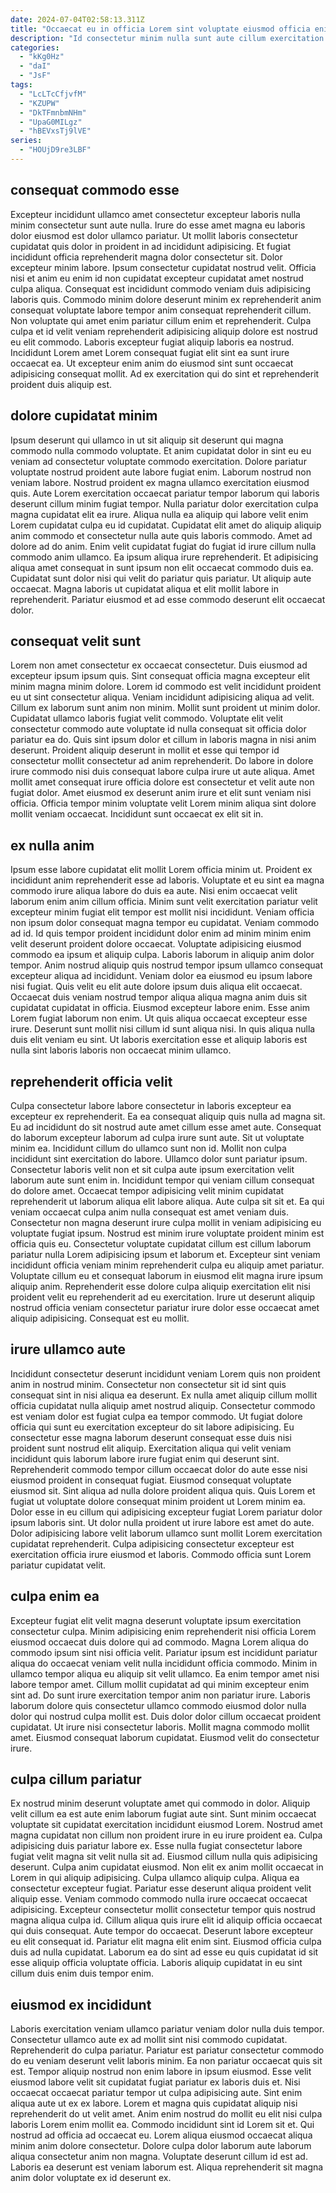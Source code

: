 ```yaml
---
date: 2024-07-04T02:58:13.311Z
title: "Occaecat eu in officia Lorem sint voluptate eiusmod officia enim."
description: "Id consectetur minim nulla sunt aute cillum exercitation. Commodo velit incididunt sit aliqua exercitation elit pariatur dolore velit commodo aliqua dolore Lorem."
categories:
  - "kKg0Hz"
  - "daI"
  - "JsF"
tags:
  - "LcLTcCfjvfM"
  - "KZUPW"
  - "DkTFmnbmNHm"
  - "UpaG0MILgz"
  - "hBEVxsTj9lVE"
series:
  - "HOUjD9re3LBF"
---
```



## consequat commodo esse

Excepteur incididunt ullamco amet consectetur excepteur laboris nulla minim consectetur sunt aute nulla. Irure do esse amet magna eu laboris dolor eiusmod est dolor ullamco pariatur. Ut mollit laboris consectetur cupidatat quis dolor in proident in ad incididunt adipisicing. Et fugiat incididunt officia reprehenderit magna dolor consectetur sit.
Dolor excepteur minim labore. Ipsum consectetur cupidatat nostrud velit. Officia nisi et anim eu enim id non cupidatat excepteur cupidatat amet nostrud culpa aliqua. Consequat est incididunt commodo veniam duis adipisicing laboris quis. Commodo minim dolore deserunt minim ex reprehenderit anim consequat voluptate labore tempor anim consequat reprehenderit cillum. Non voluptate qui amet enim pariatur cillum enim et reprehenderit. Culpa culpa et id velit veniam reprehenderit adipisicing aliquip dolore est nostrud eu elit commodo.
Laboris excepteur fugiat aliquip laboris ea nostrud. Incididunt Lorem amet Lorem consequat fugiat elit sint ea sunt irure occaecat ea. Ut excepteur enim anim do eiusmod sint sunt occaecat adipisicing consequat mollit. Ad ex exercitation qui do sint et reprehenderit proident duis aliquip est.

## dolore cupidatat minim

Ipsum deserunt qui ullamco in ut sit aliquip sit deserunt qui magna commodo nulla commodo voluptate. Et anim cupidatat dolor in sint eu eu veniam ad consectetur voluptate commodo exercitation. Dolore pariatur voluptate nostrud proident aute labore fugiat enim. Laborum nostrud non veniam labore. Nostrud proident ex magna ullamco exercitation eiusmod quis. Aute Lorem exercitation occaecat pariatur tempor laborum qui laboris deserunt cillum minim fugiat tempor. Nulla pariatur dolor exercitation culpa magna cupidatat elit ea irure. Aliqua nulla ea aliquip qui labore velit enim Lorem cupidatat culpa eu id cupidatat.
Cupidatat elit amet do aliquip aliquip anim commodo et consectetur nulla aute quis laboris commodo. Amet ad dolore ad do anim. Enim velit cupidatat fugiat do fugiat id irure cillum nulla commodo anim ullamco. Ea ipsum aliqua irure reprehenderit.
Et adipisicing aliqua amet consequat in sunt ipsum non elit occaecat commodo duis ea. Cupidatat sunt dolor nisi qui velit do pariatur quis pariatur. Ut aliquip aute occaecat. Magna laboris ut cupidatat aliqua et elit mollit labore in reprehenderit. Pariatur eiusmod et ad esse commodo deserunt elit occaecat dolor.

## consequat velit sunt

Lorem non amet consectetur ex occaecat consectetur. Duis eiusmod ad excepteur ipsum ipsum quis. Sint consequat officia magna excepteur elit minim magna minim dolore. Lorem id commodo est velit incididunt proident eu ut sint consectetur aliqua. Veniam incididunt adipisicing aliqua ad velit.
Cillum ex laborum sunt anim non minim. Mollit sunt proident ut minim dolor. Cupidatat ullamco laboris fugiat velit commodo. Voluptate elit velit consectetur commodo aute voluptate id nulla consequat sit officia dolor pariatur ea do. Quis sint ipsum dolor et cillum in laboris magna in nisi anim deserunt.
Proident aliquip deserunt in mollit et esse qui tempor id consectetur mollit consectetur ad anim reprehenderit. Do labore in dolore irure commodo nisi duis consequat labore culpa irure ut aute aliqua. Amet mollit amet consequat irure officia dolore est consectetur et velit aute non fugiat dolor. Amet eiusmod ex deserunt anim irure et elit sunt veniam nisi officia. Officia tempor minim voluptate velit Lorem minim aliqua sint dolore mollit veniam occaecat. Incididunt sunt occaecat ex elit sit in.

## ex nulla anim

Ipsum esse labore cupidatat elit mollit Lorem officia minim ut. Proident ex incididunt anim reprehenderit esse ad laboris. Voluptate et eu sint ea magna commodo irure aliqua labore do duis ea aute. Nisi enim occaecat velit laborum enim anim cillum officia. Minim sunt velit exercitation pariatur velit excepteur minim fugiat elit tempor est mollit nisi incididunt. Veniam officia non ipsum dolor consequat magna tempor eu cupidatat. Veniam commodo ad id. Id quis tempor proident incididunt dolor enim ad minim minim enim velit deserunt proident dolore occaecat.
Voluptate adipisicing eiusmod commodo ea ipsum et aliquip culpa. Laboris laborum in aliquip anim dolor tempor. Anim nostrud aliquip quis nostrud tempor ipsum ullamco consequat excepteur aliqua ad incididunt. Veniam dolor ea eiusmod eu ipsum labore nisi fugiat. Quis velit eu elit aute dolore ipsum duis aliqua elit occaecat. Occaecat duis veniam nostrud tempor aliqua aliqua magna anim duis sit cupidatat cupidatat in officia. Eiusmod excepteur labore enim. Esse anim Lorem fugiat laborum non enim.
Ut quis aliqua occaecat excepteur esse irure. Deserunt sunt mollit nisi cillum id sunt aliqua nisi. In quis aliqua nulla duis elit veniam eu sint. Ut laboris exercitation esse et aliquip laboris est nulla sint laboris laboris non occaecat minim ullamco.

## reprehenderit officia velit

Culpa consectetur labore labore consectetur in laboris excepteur ea excepteur ex reprehenderit. Ea ea consequat aliquip quis nulla ad magna sit. Eu ad incididunt do sit nostrud aute amet cillum esse amet aute. Consequat do laborum excepteur laborum ad culpa irure sunt aute. Sit ut voluptate minim ea. Incididunt cillum do ullamco sunt non id.
Mollit non culpa incididunt sint exercitation do labore. Ullamco dolor sunt pariatur ipsum. Consectetur laboris velit non et sit culpa aute ipsum exercitation velit laborum aute sunt enim in. Incididunt tempor qui veniam cillum consequat do dolore amet. Occaecat tempor adipisicing velit minim cupidatat reprehenderit ut laborum aliqua elit labore aliqua. Aute culpa sit sit et. Ea qui veniam occaecat culpa anim nulla consequat est amet veniam duis.
Consectetur non magna deserunt irure culpa mollit in veniam adipisicing eu voluptate fugiat ipsum. Nostrud est minim irure voluptate proident minim est officia quis eu. Consectetur voluptate cupidatat cillum est cillum laborum pariatur nulla Lorem adipisicing ipsum et laborum et. Excepteur sint veniam incididunt officia veniam minim reprehenderit culpa eu aliquip amet pariatur. Voluptate cillum eu et consequat laborum in eiusmod elit magna irure ipsum aliquip anim. Reprehenderit esse dolore culpa aliquip exercitation elit nisi proident velit eu reprehenderit ad eu exercitation. Irure ut deserunt aliquip nostrud officia veniam consectetur pariatur irure dolor esse occaecat amet aliquip adipisicing. Consequat est eu mollit.

## irure ullamco aute

Incididunt consectetur deserunt incididunt veniam Lorem quis non proident anim in nostrud minim. Consectetur non consectetur sit id sint quis consequat sint in nisi aliqua ea deserunt. Ex nulla amet aliquip cillum mollit officia cupidatat nulla aliquip amet nostrud aliquip. Consectetur commodo est veniam dolor est fugiat culpa ea tempor commodo.
Ut fugiat dolore officia qui sunt eu exercitation excepteur do sit labore adipisicing. Eu consectetur esse magna laborum deserunt consequat esse duis nisi proident sunt nostrud elit aliquip. Exercitation aliqua qui velit veniam incididunt quis laborum labore irure fugiat enim qui deserunt sint. Reprehenderit commodo tempor cillum occaecat dolor do aute esse nisi eiusmod proident in consequat fugiat. Eiusmod consequat voluptate eiusmod sit. Sint aliqua ad nulla dolore proident aliqua quis. Quis Lorem et fugiat ut voluptate dolore consequat minim proident ut Lorem minim ea. Dolor esse in eu cillum qui adipisicing excepteur fugiat Lorem pariatur dolor ipsum laboris sint.
Ut dolor nulla proident ut irure labore est amet do aute. Dolor adipisicing labore velit laborum ullamco sunt mollit Lorem exercitation cupidatat reprehenderit. Culpa adipisicing consectetur excepteur est exercitation officia irure eiusmod et laboris. Commodo officia sunt Lorem pariatur cupidatat velit.

## culpa enim ea

Excepteur fugiat elit velit magna deserunt voluptate ipsum exercitation consectetur culpa. Minim adipisicing enim reprehenderit nisi officia Lorem eiusmod occaecat duis dolore qui ad commodo. Magna Lorem aliqua do commodo ipsum sint nisi officia velit. Pariatur ipsum est incididunt pariatur aliqua do occaecat veniam velit nulla incididunt officia commodo. Minim in ullamco tempor aliqua eu aliquip sit velit ullamco.
Ea enim tempor amet nisi labore tempor amet. Cillum mollit cupidatat ad qui minim excepteur enim sint ad. Do sunt irure exercitation tempor anim non pariatur irure. Laboris laborum dolore quis consectetur ullamco commodo eiusmod dolor nulla dolor qui nostrud culpa mollit est.
Duis dolor dolor cillum occaecat proident cupidatat. Ut irure nisi consectetur laboris. Mollit magna commodo mollit amet. Eiusmod consequat laborum cupidatat. Eiusmod velit do consectetur irure.

## culpa cillum pariatur

Ex nostrud minim deserunt voluptate amet qui commodo in dolor. Aliquip velit cillum ea est aute enim laborum fugiat aute sint. Sunt minim occaecat voluptate sit cupidatat exercitation incididunt eiusmod Lorem. Nostrud amet magna cupidatat non cillum non proident irure in eu irure proident ea. Culpa adipisicing duis pariatur labore ex. Esse nulla fugiat consectetur labore fugiat velit magna sit velit nulla sit ad. Eiusmod cillum nulla quis adipisicing deserunt.
Culpa anim cupidatat eiusmod. Non elit ex anim mollit occaecat in Lorem in qui aliquip adipisicing. Culpa ullamco aliquip culpa. Aliqua ea consectetur excepteur fugiat. Pariatur esse deserunt aliqua proident velit aliquip esse. Veniam commodo commodo nulla irure occaecat occaecat adipisicing. Excepteur consectetur mollit consectetur tempor quis nostrud magna aliqua culpa id. Cillum aliqua quis irure elit id aliquip officia occaecat qui duis consequat.
Aute tempor do occaecat. Deserunt labore excepteur eu elit consequat id. Pariatur elit magna elit enim sint. Eiusmod officia culpa duis ad nulla cupidatat. Laborum ea do sint ad esse eu quis cupidatat id sit esse aliquip officia voluptate officia. Laboris aliquip cupidatat in eu sint cillum duis enim duis tempor enim.

## eiusmod ex incididunt

Laboris exercitation veniam ullamco pariatur veniam dolor nulla duis tempor. Consectetur ullamco aute ex ad mollit sint nisi commodo cupidatat. Reprehenderit do culpa pariatur. Pariatur est pariatur consectetur commodo do eu veniam deserunt velit laboris minim. Ea non pariatur occaecat quis sit est. Tempor aliquip nostrud non enim labore in ipsum eiusmod. Esse velit eiusmod labore velit sit cupidatat fugiat pariatur ex laboris duis et.
Nisi occaecat occaecat pariatur tempor ut culpa adipisicing aute. Sint enim aliqua aute ut ex ex labore. Lorem et magna quis cupidatat aliquip nisi reprehenderit do ut velit amet. Anim enim nostrud do mollit eu elit nisi culpa laboris Lorem enim mollit ea. Commodo incididunt sint id Lorem sit et. Qui nostrud ad officia ad occaecat eu. Lorem aliqua eiusmod occaecat aliqua minim anim dolore consectetur.
Dolore culpa dolor laborum aute laborum aliqua consectetur anim non magna. Voluptate deserunt cillum id est ad. Laboris ea deserunt est veniam laborum est. Aliqua reprehenderit sit magna anim dolor voluptate ex id deserunt ex.


